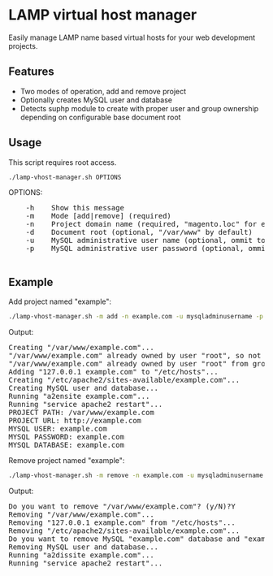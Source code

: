 LAMP virtual host manager
==================

Easily manage LAMP name based virtual hosts for your web development projects.

Features
--------
* Two modes of operation, add and remove project
* Optionally creates MySQL user and database
* Detects suphp module to create with proper user and group ownership depending on configurable base document root

Usage
-----
This script requires root access.

```bash
./lamp-vhost-manager.sh OPTIONS
```

OPTIONS:

<pre>
    -h    Show this message
    -m    Mode [add|remove] (required)
    -n    Project domain name (required, "magento.loc" for example)
    -d    Document root (optional, "/var/www" by default)
    -u    MySQL administrative user name (optional, ommit to avoid creating database)
    -p    MySQL administrative user password (optional, ommit to avoid creating database)

</pre>

Example
-------
Add project named "example":

```bash
./lamp-vhost-manager.sh -m add -n example.com -u mysqladminusername -p mysqladminuserpassword
```

Output:

<pre>
Creating "/var/www/example.com"...
"/var/www/example.com" already owned by user "root", so not changing ownership...
"/var/www/example.com" already owned by user "root" from group "root", so not changing group ownership...
Adding "127.0.0.1 example.com" to "/etc/hosts"...
Creating "/etc/apache2/sites-available/example.com"...
Creating MySQL user and database...
Running "a2ensite example.com"...
Running "service apache2 restart"...
PROJECT PATH: /var/www/example.com
PROJECT URL: http://example.com
MYSQL USER: example.com
MYSQL PASSWORD: example.com
MYSQL DATABASE: example.com
</pre>

Remove project named "example":

```bash
./lamp-vhost-manager.sh -m remove -n example.com -u mysqladminusername -p mysqladminuserpassword
```

Output:

<pre>
Do you want to remove "/var/www/example.com"? (y/N)?Y
Removing "/var/www/example.com"...
Removing "127.0.0.1 example.com" from "/etc/hosts"...
Removing "/etc/apache2/sites-available/example.com"...
Do you want to remove MySQL "example.com" database and "example.com" user? (y/N)?Y
Removing MySQL user and database...
Running "a2dissite example.com"...
Running "service apache2 restart"...
</pre>
